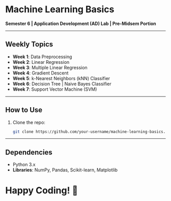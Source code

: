 # Machine Learning Basics  
**Semester 6 | Application Development (AD) Lab | Pre-Midsem Portion**  

---

## Weekly Topics  

- **Week 1**: Data Preprocessing  
- **Week 2**: Linear Regression  
- **Week 3**: Multiple Linear Regression  
- **Week 4**: Gradient Descent  
- **Week 5**: k-Nearest Neighbors (kNN) Classifier  
- **Week 6**: Decision Tree | Naive Bayes Classifier  
- **Week 7**: Support Vector Machine (SVM)  

---

## How to Use  
1. Clone the repo:  
   ```bash  
   git clone https://github.com/your-username/machine-learning-basics.git

---

## Dependencies
- Python 3.x
- **Libraries**: NumPy, Pandas, Scikit-learn, Matplotlib

# Happy Coding! 🚀
